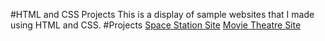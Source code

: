 #HTML and CSS Projects
This is a display of sample websites that I made using HTML and CSS.
#Projects
[Space Station Site](index.html)
[Movie Theatre Site](academy_cinemas.html)
